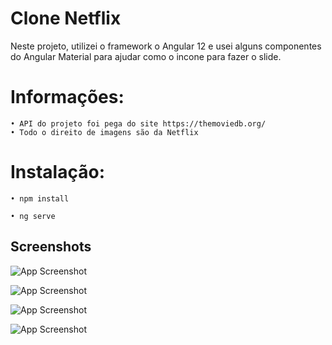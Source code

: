 
# Clone Netflix

Neste projeto, utilizei o framework o Angular 12 e usei alguns componentes do
Angular Material para ajudar como o incone para fazer o slide.

# Informações:

    • API do projeto foi pega do site https://themoviedb.org/
    • Todo o direito de imagens são da Netflix


# Instalação:

    • npm install

    • ng serve


    
## Screenshots

![App Screenshot](https://lh3.googleusercontent.com/7bwEmEBeK5RtHEEBzudFTKLEU0soD9FvKO4jflyUleAq9OM65EqhUrebPvebteogWOylP1gwxhLCmE9Ge092=w2090-h1746-rw)

![App Screenshot](https://lh5.googleusercontent.com/XR1l96b2nyoFW6X81ak0-afcasRIz6vPX2Cw4WDQH9zsCP6WvU0jiykJdoPGawmH9A92j_Bi4QTJXewUmU3z=w2090-h1746-rw)

![App Screenshot](https://lh3.googleusercontent.com/1CuwqTQ9HnU8YtrmvMilAcXnoH0Odu6Yxaf7n-GqoGnA9jd4rp_UO-ENmBVRdOIjk-GUMyb3TnjY0AGqkIbV=w2090-h1746-rw)

![App Screenshot](https://lh3.googleusercontent.com/s2pv3XC7E3v8NmxxBm-6AOmJ3UBVkqLAS6HorcVNoqxO3lS-KzVSWSCComrTguPjtTOjCjkCMD-lm6m2-30Z=w2090-h1746-rw)
